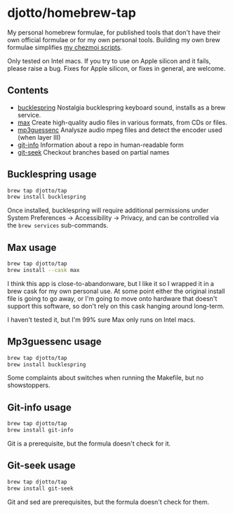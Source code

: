 # djotto/homebrew-tap

My personal homebrew formulae, for published tools that don't have their own official formulae or for my own personal tools. Building my own brew formulae simplifies [my chezmoi scripts](https://github.com/djotto/dotfiles).

Only tested on Intel macs. If you try to use on Apple silicon and it fails, please raise a bug. Fixes for Apple silicon, or fixes in general, are welcome.

## Contents

* [bucklespring](https://github.com/zevv/bucklespring) Nostalgia bucklespring keyboard sound, installs as a brew service.
* [max](https://github.com/sbooth/Max) Create high-quality audio files in various formats, from CDs or files.
* [mp3guessenc](https://mp3guessenc.sourceforge.io/) Analysze audio mpeg files and detect the encoder used (when layer III)
* [git-info](https://github.com/djotto/scripts/blob/master/git-info/git-info) Information about a repo in human-readable form
* [git-seek](https://github.com/djotto/scripts/blob/master/git-seek/git-seek) Checkout branches based on partial names

## Bucklespring usage

```bash
brew tap djotto/tap
brew install bucklespring
```

Once installed, bucklespring will require additional permissions under System Preferences -> Accessibility -> Privacy, and can be controlled via the `brew services` sub-commands.

## Max usage

```bash
brew tap djotto/tap
brew install --cask max
```

I think this app is close-to-abandonware, but I like it so I wrapped it in a brew cask for my own personal use. At some point either the original install file is going to go away, or I'm going to move onto hardware that doesn't support this software, so don't rely on this cask hanging around long-term.

I haven't tested it, but I'm 99% sure Max only runs on Intel macs.

## Mp3guessenc usage

```bash
brew tap djotto/tap
brew install bucklespring
```

Some complaints about switches when running the Makefile, but no showstoppers.

## Git-info usage

```bash
brew tap djotto/tap
brew install git-info
```

Git is a prerequisite, but the formula doesn't check for it.

## Git-seek usage

```bash
brew tap djotto/tap
brew install git-seek
```

Git and sed are prerequisites, but the formula doesn't check for them.
